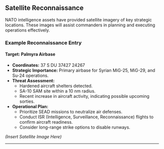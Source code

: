 ## **Satellite Reconnaissance**
NATO intelligence assets have provided satellite imagery of key strategic locations. These images will assist commanders in planning and executing operations effectively.

### **Example Reconnaissance Entry**
#### **Target: Palmyra Airbase**
- **Coordinates:** 37 S DU 37427 24267
- **Strategic Importance:** Primary airbase for Syrian MiG-25, MiG-29, and Su-24 operations.
- **Threat Assessment:**
  - Hardened aircraft shelters detected.
  - SA-10 SAM site within a 10 nm radius.
  - Recent increase in aircraft activity, indicating possible upcoming sorties.
- **Operational Plan:**
  - Prioritize SEAD missions to neutralize air defenses.
  - Conduct ISR (Intelligence, Surveillance, Reconnaissance) flights to confirm aircraft readiness.
  - Consider long-range strike options to disable runways.

*(Insert Satellite Image Here)*

---
